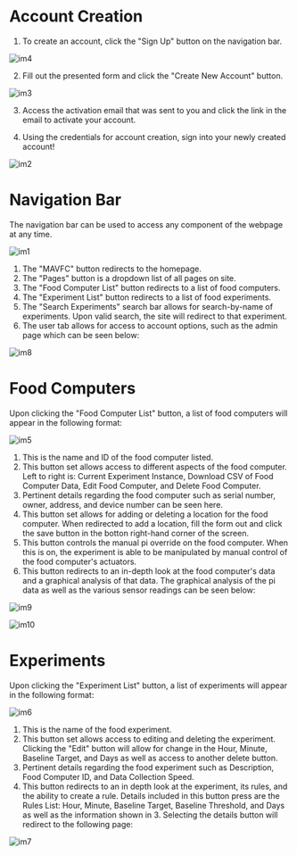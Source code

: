 # Account Creation

1. To create an account, click the "Sign Up" button on the navigation bar.

![im4](https://cloud.githubusercontent.com/assets/25069295/25416063/54a32cb8-2a01-11e7-9114-e141261955f8.JPG)

2. Fill out the presented form and click the "Create New Account" button.

![im3](https://cloud.githubusercontent.com/assets/25069295/25416874/dbd31b86-2a05-11e7-9e26-56b32de0e40e.JPG)

3. Access the activation email that was sent to you and click the link in the email to activate
your account.

4. Using the credentials for account creation, sign into your newly created account!

![im2](https://cloud.githubusercontent.com/assets/25069295/25417189/0416050c-2a08-11e7-9c80-b94892c2c05c.JPG)


# Navigation Bar

The navigation bar can be used to access any component of the webpage at any time.

![im1](https://cloud.githubusercontent.com/assets/25069295/25438439/139eb0c6-2a5f-11e7-9c4c-76b5276625a5.JPG)

1. The "MAVFC" button redirects to the homepage.
2. The "Pages" button is a dropdown list of all pages on site.
3. The "Food Computer List" button redirects to a list of food computers.
4. The "Experiment List" button redirects to a list of food experiments.
5. The "Search Experiments" search bar allows for search-by-name of experiments. Upon valid search,
the site will redirect to that experiment.
6. The user tab allows for access to account options, such as the admin page which can be seen below:

![im8](https://cloud.githubusercontent.com/assets/25069295/25568051/6682103a-2dc0-11e7-8e59-b5383a51f80f.JPG)

# Food Computers

Upon clicking the "Food Computer List" button, a list of food computers will appear in the following format:

![im5](https://cloud.githubusercontent.com/assets/25069295/25439423/09e27452-2a62-11e7-9682-78533eeadeb3.JPG)

1. This is the name and ID of the food computer listed.
2. This button set allows access to different aspects of the food computer. Left to right is: Current Experiment Instance, Download CSV of Food Computer Data, Edit Food Computer, and Delete Food Computer.
3. Pertinent details regarding the food computer such as serial number, owner, address, and device number can be seen here. 
4. This button set allows for adding or deleting a location for the food computer. When redirected to add a location, fill the form out and click the save button in the botton right-hand corner of the screen.
5. This button controls the manual pi override on the food computer. When this is on, the experiment is able to be manipulated by manual control of the food computer's actuators. 
6. This button redirects to an in-depth look at the food computer's data and a graphical analysis of that data. The graphical analysis of the pi data as well as the various sensor readings can be seen below:

![im9](https://cloud.githubusercontent.com/assets/25069295/25568052/6c3e81e8-2dc0-11e7-8c03-a1ee422b7003.JPG)

![im10](https://cloud.githubusercontent.com/assets/25069295/25568054/7275c2ba-2dc0-11e7-9e5b-6ab2609a76c4.JPG)

# Experiments

Upon clicking the "Experiment List" button, a list of experiments will appear in the following format:

![im6](https://cloud.githubusercontent.com/assets/25069295/25440923/7343b6e6-2a66-11e7-817f-70e8877835fd.JPG)

1. This is the name of the food experiment.
2. This button set allows access to editing and deleting the experiment. Clicking the "Edit" button will allow for change in the Hour, Minute, Baseline Target, and Days as well as access to another delete button.  
3. Pertinent details regarding the food experiment such as Description, Food Computer ID, and Data Collection Speed.
4. This button redirects to an in depth look at the experiment, its rules, and the ability to create a rule. Details included in this button press are the Rules List: Hour, Minute, Baseline Target, Baseline Threshold, and Days as well as the information shown in 3. Selecting the details button will redirect to the following page:

![im7](https://cloud.githubusercontent.com/assets/25069295/25567311/4e233eac-2db0-11e7-9202-84532edf80ce.jpg)

